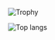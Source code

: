 ![Trophy](https://github-profile-trophy.vercel.app/?username=goda-kazuki)

![Top langs](https://github-readme-stats.vercel.app/api/top-langs/?username=goda-kazuki&layout=compact&hide=c)
